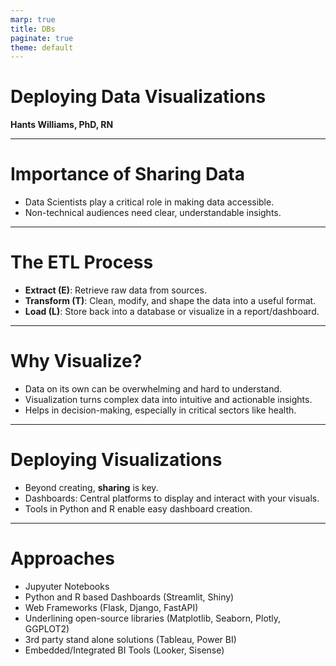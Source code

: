 ```yaml
---
marp: true
title: DBs
paginate: true
theme: default
---
```



# Deploying Data Visualizations 

**Hants Williams, PhD, RN**

---

# Importance of Sharing Data

* Data Scientists play a critical role in making data accessible.
* Non-technical audiences need clear, understandable insights.

---

# The ETL Process

* **Extract (E)**: Retrieve raw data from sources.
* **Transform (T)**: Clean, modify, and shape the data into a useful format.
* **Load (L)**: Store back into a database or visualize in a report/dashboard.

---

# Why Visualize?

* Data on its own can be overwhelming and hard to understand.
* Visualization turns complex data into intuitive and actionable insights.
* Helps in decision-making, especially in critical sectors like health.

---

# Deploying Visualizations

* Beyond creating, **sharing** is key.
* Dashboards: Central platforms to display and interact with your visuals.
* Tools in Python and R enable easy dashboard creation.

---

# Approaches 

* Jupyuter Notebooks 
* Python and R based Dashboards (Streamlit, Shiny)
* Web Frameworks (Flask, Django, FastAPI)
* Underlining open-source libraries (Matplotlib, Seaborn, Plotly, GGPLOT2)
* 3rd party stand alone solutions (Tableau, Power BI)
* Embedded/Integrated BI Tools (Looker, Sisense) 



